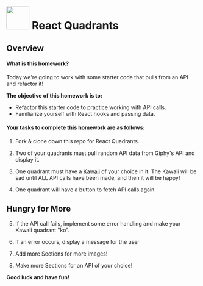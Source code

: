 
# <img src="https://cloud.githubusercontent.com/assets/7833470/10899314/63829980-8188-11e5-8cdd-4ded5bcb6e36.png" height="60"> React Quadrants

## Overview

#### What is this homework?

Today we're going to work with some starter code that pulls from an API and refactor it!

**The objective of this homework is to:**

* Refactor this starter code to practice working with API calls.
* Familiarize yourself with React hooks and passing data.

#### Your tasks to complete this homework are as follows:

1) Fork & clone down this repo for React Quadrants.

2) Two of your quadrants must pull random API data from Giphy's API and display it.

3) One quadrant must have a [Kawaii](https://react-kawaii.now.sh/) of your choice in it. The Kawaii will be sad until ALL API calls have been made, and then it will be happy! 

4) One quadrant will have a button to fetch API calls again.

## Hungry for More

5) If the API call fails, implement some error handling and make your Kawaii quadrant "ko".

6) If an error occurs, display a message for the user

7) Add more Sections for more images!

8) Make more Sections for an API of your choice! 

**Good luck and have fun!**